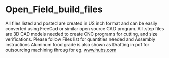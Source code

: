 # Open_Field_build_files
All files listed and posted are created in US inch format and can be easily converted using FreeCad or similar open source CAD program.
All .step files are 3D CAD models needed to create CNC programs for cutting, and size verifications. Please follow Files list for quantities needed and Assembly instructions
Aluminum food grade is also shown as Drafting in pdf for outsourcing machining throug for eg. www.hubs.com
